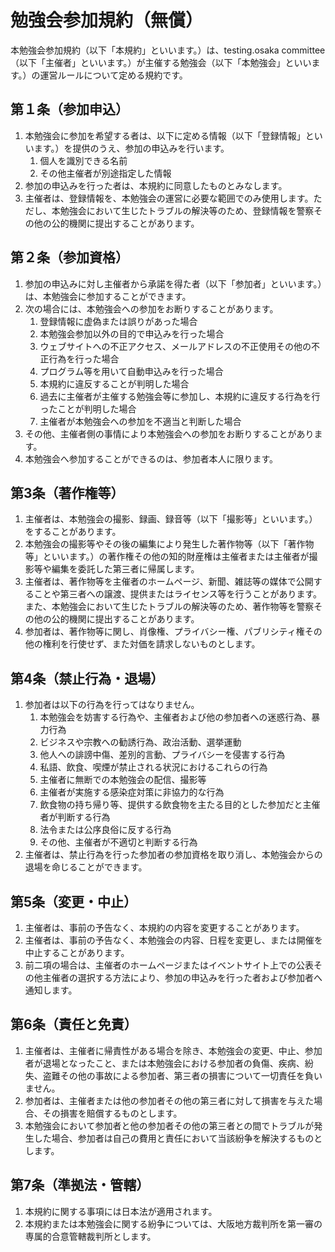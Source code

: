 # 勉強会参加規約（無償）

本勉強会参加規約（以下「本規約」といいます。）は、testing.osaka committee（以下「主催者」といいます。）が主催する勉強会（以下「本勉強会」といいます。）の運営ルールについて定める規約です。  

## 第１条（参加申込）
1. 本勉強会に参加を希望する者は、以下に定める情報（以下「登録情報」といいます。）を提供のうえ、参加の申込みを行います。
    1. 個人を識別できる名前
    2. その他主催者が別途指定した情報
2. 参加の申込みを行った者は、本規約に同意したものとみなします。
3. 主催者は、登録情報を、本勉強会の運営に必要な範囲でのみ使用します。ただし、本勉強会において生じたトラブルの解決等のため、登録情報を警察その他の公的機関に提出することがあります。

## 第２条（参加資格）
1. 参加の申込みに対し主催者から承諾を得た者（以下「参加者」といいます。）は、本勉強会に参加することができます。
2. 次の場合には、本勉強会への参加をお断りすることがあります。
    1. 登録情報に虚偽または誤りがあった場合
    2. 本勉強会参加以外の目的で申込みを行った場合
    3. ウェブサイトへの不正アクセス、メールアドレスの不正使用その他の不正行為を行った場合
    4. プログラム等を用いて自動申込みを行った場合
    5. 本規約に違反することが判明した場合
    6. 過去に主催者が主催する勉強会等に参加し、本規約に違反する行為を行ったことが判明した場合
    7. 主催者が本勉強会への参加を不適当と判断した場合
3. その他、主催者側の事情により本勉強会への参加をお断りすることがあります。
4. 本勉強会へ参加することができるのは、参加者本人に限ります。

## 第3条（著作権等）
1. 主催者は、本勉強会の撮影、録画、録音等（以下「撮影等」といいます。）をすることがあります。
2. 本勉強会の撮影等やその後の編集により発生した著作物等（以下「著作物等」といいます。）の著作権その他の知的財産権は主催者または主催者が撮影等や編集を委託した第三者に帰属します。
3. 主催者は、著作物等を主催者のホームページ、新聞、雑誌等の媒体で公開することや第三者への譲渡、提供またはライセンス等を行うことがあります。また、本勉強会において生じたトラブルの解決等のため、著作物等を警察その他の公的機関に提出することがあります。
4. 参加者は、著作物等に関し、肖像権、プライバシー権、パブリシティ権その他の権利を行使せず、また対価を請求しないものとします。

## 第4条（禁止行為・退場）
1. 参加者は以下の行為を行ってはなりません。
    1. 本勉強会を妨害する行為や、主催者および他の参加者への迷惑行為、暴力行為
    2. ビジネスや宗教への勧誘行為、政治活動、選挙運動
    3. 他人への誹謗中傷、差別的言動、プライバシーを侵害する行為
    4. 私語、飲食、喫煙が禁止される状況におけるこれらの行為
    5. 主催者に無断での本勉強会の配信、撮影等
    6. 主催者が実施する感染症対策に非協力的な行為
    7. 飲食物の持ち帰り等、提供する飲食物を主たる目的とした参加だと主催者が判断する行為
    8. 法令または公序良俗に反する行為
    9. その他、主催者が不適切と判断する行為
2. 主催者は、禁止行為を行った参加者の参加資格を取り消し、本勉強会からの退場を命じることができます。

## 第5条（変更・中止）
1. 主催者は、事前の予告なく、本規約の内容を変更することがあります。
2. 主催者は、事前の予告なく、本勉強会の内容、日程を変更し、または開催を中止することがあります。
3. 前二項の場合は、主催者のホームページまたはイベントサイト上での公表その他主催者の選択する方法により、参加の申込みを行った者および参加者へ通知します。

## 第6条（責任と免責）
1. 主催者は、主催者に帰責性がある場合を除き、本勉強会の変更、中止、参加者が退場となったこと、または本勉強会における参加者の負傷、疾病、紛失、盗難その他の事故による参加者、第三者の損害について一切責任を負いません。
2. 参加者は、主催者または他の参加者その他の第三者に対して損害を与えた場合、その損害を賠償するものとします。
3. 本勉強会において参加者と他の参加者その他の第三者との間でトラブルが発生した場合、参加者は自己の費用と責任において当該紛争を解決するものとします。

## 第7条（準拠法・管轄）
1. 本規約に関する事項には日本法が適用されます。
2. 本規約または本勉強会に関する紛争については、大阪地方裁判所を第一審の専属的合意管轄裁判所とします。